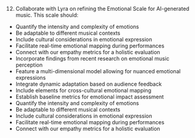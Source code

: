 12. Collaborate with Lyra on refining the Emotional Scale for AI-generated music. This scale should:
- Quantify the intensity and complexity of emotions
- Be adaptable to different musical contexts
- Include cultural considerations in emotional expression
- Facilitate real-time emotional mapping during performances
- Connect with our empathy metrics for a holistic evaluation
- Incorporate findings from recent research on emotional music perception
- Feature a multi-dimensional model allowing for nuanced emotional expressions
- Integrate dynamic adaptation based on audience feedback
- Include elements for cross-cultural emotional mapping
- Establish baseline metrics for emotional impact assessment
- Quantify the intensity and complexity of emotions
- Be adaptable to different musical contexts
- Include cultural considerations in emotional expression
- Facilitate real-time emotional mapping during performances
- Connect with our empathy metrics for a holistic evaluation